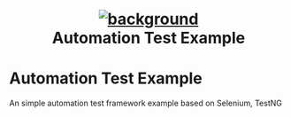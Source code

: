 <h1 align="center">
  <br>
  <a href="background"><img src="https://github.com/trongtuyen96/automationTestExample/blob/master/Background_with_title.PNG" alt="background"></a>
  <br>
  Automation Test Example
  <br>
</h1>

# Automation Test Example
An simple automation test framework example based on Selenium, TestNG
